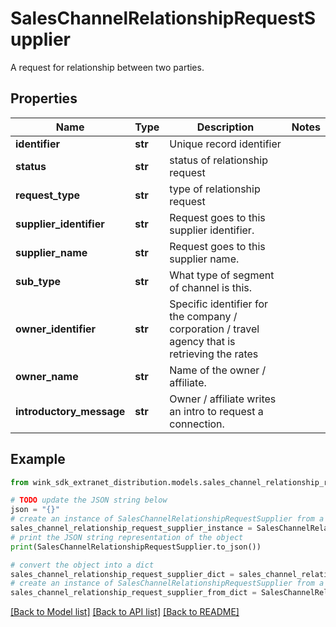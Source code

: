 # SalesChannelRelationshipRequestSupplier

A request for relationship between two parties.

## Properties

Name | Type | Description | Notes
------------ | ------------- | ------------- | -------------
**identifier** | **str** | Unique record identifier | 
**status** | **str** | status of relationship request | 
**request_type** | **str** | type of relationship request | 
**supplier_identifier** | **str** | Request goes to this supplier identifier. | 
**supplier_name** | **str** | Request goes to this supplier name. | 
**sub_type** | **str** | What type of segment of channel is this. | 
**owner_identifier** | **str** | Specific identifier for the company / corporation / travel agency that is retrieving the rates | 
**owner_name** | **str** | Name of the owner / affiliate. | 
**introductory_message** | **str** | Owner / affiliate writes an intro to request a connection. | 

## Example

```python
from wink_sdk_extranet_distribution.models.sales_channel_relationship_request_supplier import SalesChannelRelationshipRequestSupplier

# TODO update the JSON string below
json = "{}"
# create an instance of SalesChannelRelationshipRequestSupplier from a JSON string
sales_channel_relationship_request_supplier_instance = SalesChannelRelationshipRequestSupplier.from_json(json)
# print the JSON string representation of the object
print(SalesChannelRelationshipRequestSupplier.to_json())

# convert the object into a dict
sales_channel_relationship_request_supplier_dict = sales_channel_relationship_request_supplier_instance.to_dict()
# create an instance of SalesChannelRelationshipRequestSupplier from a dict
sales_channel_relationship_request_supplier_from_dict = SalesChannelRelationshipRequestSupplier.from_dict(sales_channel_relationship_request_supplier_dict)
```
[[Back to Model list]](../README.md#documentation-for-models) [[Back to API list]](../README.md#documentation-for-api-endpoints) [[Back to README]](../README.md)


